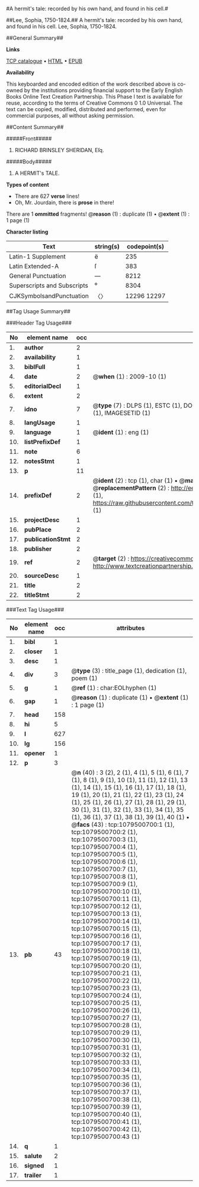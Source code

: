 #A hermit's tale: recorded by his own hand, and found in his cell.#

##Lee, Sophia, 1750-1824.##
A hermit's tale: recorded by his own hand, and found in his cell.
Lee, Sophia, 1750-1824.

##General Summary##

**Links**

[TCP catalogue](http://www.ota.ox.ac.uk/tcp/)  • 
[HTML](http://tei.it.ox.ac.uk/tcp/Texts-HTML/free/004/004775430.html)  • 
[EPUB](http://tei.it.ox.ac.uk/tcp/Texts-EPUB/free/004/004775430.epub)

**Availability**

This keyboarded and encoded edition of the
	       work described above is co-owned by the institutions
	       providing financial support to the Early English Books
	       Online Text Creation Partnership. This Phase I text is
	       available for reuse, according to the terms of Creative
	       Commons 0 1.0 Universal. The text can be copied,
	       modified, distributed and performed, even for
	       commercial purposes, all without asking permission.


##Content Summary##

#####Front#####

1. RICHARD BRINSLEY SHERIDAN, Eſq.

#####Body#####

1. A HERMIT's TALE.

**Types of content**

  * There are 627 **verse** lines!
  * Oh, Mr. Jourdain, there is **prose** in there!

There are 1 **ommitted** fragments! 
 @__reason__ (1) : duplicate (1)  •  @__extent__ (1) : 1 page (1)

**Character listing**


|Text|string(s)|codepoint(s)|
|---|---|---|
|Latin-1 Supplement|ë|235|
|Latin Extended-A|ſ|383|
|General Punctuation|—|8212|
|Superscripts             and Subscripts|⁰|8304|
|CJKSymbolsandPunctuation|〈〉|12296 12297|

##Tag Usage Summary##

###Header Tag Usage###

|No|element name|occ|attributes|
|---|---|---|---|
|1.|__author__|2||
|2.|__availability__|1||
|3.|__biblFull__|1||
|4.|__date__|2| @__when__ (1) : 2009-10 (1)|
|5.|__editorialDecl__|1||
|6.|__extent__|2||
|7.|__idno__|7| @__type__ (7) : DLPS (1), ESTC (1), DOCNO (1), TCP (1), GALEDOCNO (1), CONTENTSET (1), IMAGESETID (1)|
|8.|__langUsage__|1||
|9.|__language__|1| @__ident__ (1) : eng (1)|
|10.|__listPrefixDef__|1||
|11.|__note__|6||
|12.|__notesStmt__|1||
|13.|__p__|11||
|14.|__prefixDef__|2| @__ident__ (2) : tcp (1), char (1)  •  @__matchPattern__ (2) : ([0-9\-]+):([0-9IVX]+) (1), (.+) (1)  •  @__replacementPattern__ (2) : http://eebo.chadwyck.com/downloadtiff?vid=$1&page=$2 (1), https://raw.githubusercontent.com/textcreationpartnership/Texts/master/tcpchars.xml#$1 (1)|
|15.|__projectDesc__|1||
|16.|__pubPlace__|2||
|17.|__publicationStmt__|2||
|18.|__publisher__|2||
|19.|__ref__|2| @__target__ (2) : https://creativecommons.org/publicdomain/zero/1.0/ (1), http://www.textcreationpartnership.org/docs/. (1)|
|20.|__sourceDesc__|1||
|21.|__title__|2||
|22.|__titleStmt__|2||


###Text Tag Usage###

|No|element name|occ|attributes|
|---|---|---|---|
|1.|__bibl__|1||
|2.|__closer__|1||
|3.|__desc__|1||
|4.|__div__|3| @__type__ (3) : title_page (1), dedication (1), poem (1)|
|5.|__g__|1| @__ref__ (1) : char:EOLhyphen (1)|
|6.|__gap__|1| @__reason__ (1) : duplicate (1)  •  @__extent__ (1) : 1 page (1)|
|7.|__head__|158||
|8.|__hi__|5||
|9.|__l__|627||
|10.|__lg__|156||
|11.|__opener__|1||
|12.|__p__|3||
|13.|__pb__|43| @__n__ (40) : 3 (2), 2 (1), 4 (1), 5 (1), 6 (1), 7 (1), 8 (1), 9 (1), 10 (1), 11 (1), 12 (1), 13 (1), 14 (1), 15 (1), 16 (1), 17 (1), 18 (1), 19 (1), 20 (1), 21 (1), 22 (1), 23 (1), 24 (1), 25 (1), 26 (1), 27 (1), 28 (1), 29 (1), 30 (1), 31 (1), 32 (1), 33 (1), 34 (1), 35 (1), 36 (1), 37 (1), 38 (1), 39 (1), 40 (1)  •  @__facs__ (43) : tcp:1079500700:1 (1), tcp:1079500700:2 (1), tcp:1079500700:3 (1), tcp:1079500700:4 (1), tcp:1079500700:5 (1), tcp:1079500700:6 (1), tcp:1079500700:7 (1), tcp:1079500700:8 (1), tcp:1079500700:9 (1), tcp:1079500700:10 (1), tcp:1079500700:11 (1), tcp:1079500700:12 (1), tcp:1079500700:13 (1), tcp:1079500700:14 (1), tcp:1079500700:15 (1), tcp:1079500700:16 (1), tcp:1079500700:17 (1), tcp:1079500700:18 (1), tcp:1079500700:19 (1), tcp:1079500700:20 (1), tcp:1079500700:21 (1), tcp:1079500700:22 (1), tcp:1079500700:23 (1), tcp:1079500700:24 (1), tcp:1079500700:25 (1), tcp:1079500700:26 (1), tcp:1079500700:27 (1), tcp:1079500700:28 (1), tcp:1079500700:29 (1), tcp:1079500700:30 (1), tcp:1079500700:31 (1), tcp:1079500700:32 (1), tcp:1079500700:33 (1), tcp:1079500700:34 (1), tcp:1079500700:35 (1), tcp:1079500700:36 (1), tcp:1079500700:37 (1), tcp:1079500700:38 (1), tcp:1079500700:39 (1), tcp:1079500700:40 (1), tcp:1079500700:41 (1), tcp:1079500700:42 (1), tcp:1079500700:43 (1)|
|14.|__q__|1||
|15.|__salute__|2||
|16.|__signed__|1||
|17.|__trailer__|1||
